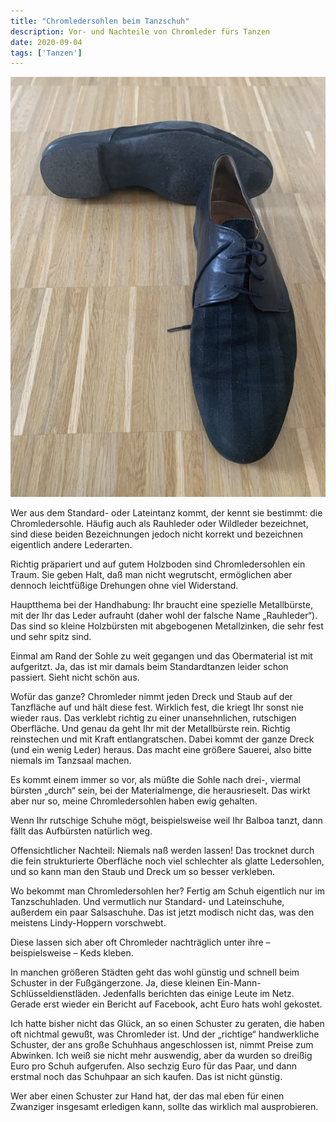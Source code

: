 ```yaml
---
title: "Chromledersohlen beim Tanzschuh"
description: Vor- und Nachteile von Chromleder fürs Tanzen
date: 2020-09-04
tags: ['Tanzen']
---
```

![](IMG_6186.jpg)

Wer aus dem Standard- oder Lateintanz kommt, der kennt sie bestimmt: die Chromledersohle. Häufig auch als Rauhleder oder Wildleder bezeichnet, sind diese beiden Bezeichnungen jedoch nicht korrekt und bezeichnen eigentlich andere Lederarten.

Richtig präpariert und auf gutem Holzboden sind Chromledersohlen ein Traum. Sie geben Halt, daß man nicht wegrutscht, ermöglichen aber dennoch leichtfüßige Drehungen ohne viel Widerstand.

Hauptthema bei der Handhabung: Ihr braucht eine spezielle Metallbürste, mit der Ihr das Leder aufrauht (daher wohl der falsche Name „Rauhleder“). Das sind so kleine Holzbürsten mit abgebogenen Metallzinken, die sehr fest und sehr spitz sind.

Einmal am Rand der Sohle zu weit gegangen und das Obermaterial ist mit aufgeritzt. Ja, das ist mir damals beim Standardtanzen leider schon passiert. Sieht nicht schön aus.

Wofür das ganze? Chromleder nimmt jeden Dreck und Staub auf der Tanzfläche auf und hält diese fest. Wirklich fest, die kriegt Ihr sonst nie wieder raus. Das verklebt richtig zu einer unansehnlichen, rutschigen Oberfläche. Und genau da geht Ihr mit der Metallbürste rein. Richtig reinstechen und mit Kraft entlangratschen. Dabei kommt der ganze Dreck (und ein wenig Leder) heraus. Das macht eine größere Sauerei, also bitte niemals im Tanzsaal machen.

Es kommt einem immer so vor, als müßte die Sohle nach drei-, viermal bürsten „durch“ sein, bei der Materialmenge, die herausrieselt. Das wirkt aber nur so, meine Chromledersohlen haben ewig gehalten.

Wenn Ihr rutschige Schuhe mögt, beispielsweise weil Ihr Balboa tanzt, dann fällt das Aufbürsten natürlich weg.

Offensichtlicher Nachteil: Niemals naß werden lassen! Das trocknet durch die fein strukturierte Oberfläche noch viel schlechter als glatte Ledersohlen, und so kann man den Staub und Dreck um so besser verkleben.

Wo bekommt man Chromledersohlen her? Fertig am Schuh eigentlich nur im Tanzschuhladen. Und vermutlich nur Standard- und Lateinschuhe, außerdem ein paar Salsaschuhe. Das ist jetzt modisch nicht das, was den meistens Lindy-Hoppern vorschwebt.

Diese lassen sich aber oft Chromleder nachträglich unter ihre – beispielsweise – Keds kleben.

In manchen größeren Städten geht das wohl günstig und schnell beim Schuster in der Fußgängerzone. Ja, diese kleinen Ein-Mann-Schlüsseldienstläden. Jedenfalls berichten das einige Leute im Netz. Gerade erst wieder ein Bericht auf Facebook, acht Euro hats wohl gekostet.

Ich hatte bisher nicht das Glück, an so einen Schuster zu geraten, die haben oft nichtmal gewußt, was Chromleder ist. Und der „richtige“ handwerkliche Schuster, der ans große Schuhhaus angeschlossen ist, nimmt Preise zum Abwinken. Ich weiß sie nicht mehr auswendig, aber da wurden so dreißig Euro pro Schuh aufgerufen. Also sechzig Euro für das Paar, und dann erstmal noch das Schuhpaar an sich kaufen. Das ist nicht günstig.

Wer aber einen Schuster zur Hand hat, der das mal eben für einen Zwanziger insgesamt erledigen kann, sollte das wirklich mal ausprobieren.
